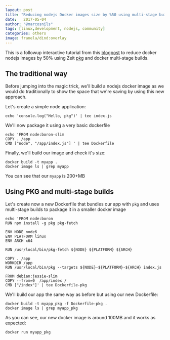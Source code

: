 ```yaml
---
layout: post
title: "Reducing nodejs Docker images size by %50 using multi-stage builds and Zeit pkg."
date:   2017-05-04
author: "@marcosnils"
tags: [linux,development, nodejs, community]
categories: others
image: franela/dind:overlay
---
```


This is a followup interactive tutorial from this [blogpost](https://medium.com/@marcosnils/reducing-nodejs-docker-images-size-by-47-using-multi-sage-builds-and-zeit-pkg-360ab8b6c6d2)
to reduce docker nodejs images by 50% using Zeit [pkg](https://github.com/zeit/pkg) and docker multi-stage builds.


## The traditional way

Before jumping into the magic trick, we'll build a nodejs docker image as we would do traditionally to show the
space that we're saving by using this new approach.

Let's create a simple node application:

```.term1
echo 'console.log("Hello, pkg")' | tee index.js
```

We'll now package it using a very basic dockerfile

```.term1
echo 'FROM node:boron-slim
COPY . /app
CMD ["node", "/app/index.js"] ' | tee Dockerfile
```

Finally, we'll build our image and check it's size:

```.term1
docker build -t myapp .
docker image ls | grep myapp
```

You can see that our `myapp` is 200+MB 


## Using PKG and multi-stage builds

Let's create now a new Dockerfile that bundles our app with `pkg` and uses multi-stage builds to package
it in a smaller docker image

```.term1
echo 'FROM node:boron
RUN npm install -g pkg pkg-fetch

ENV NODE node6
ENV PLATFORM linux
ENV ARCH x64

RUN /usr/local/bin/pkg-fetch ${NODE} ${PLATFORM} ${ARCH}

COPY . /app
WORKDIR /app
RUN /usr/local/bin/pkg --targets ${NODE}-${PLATFORM}-${ARCH} index.js

FROM debian:jessie-slim
COPY --from=0  /app/index /
CMD ["/index"]' | tee Dockerfile-pkg
```

We'll build our app the same way as before but using our new Dockerfile:

```.term1
docker build -t myapp_pkg -f Dockerfile-pkg .
docker image ls | grep myapp_pkg
```

As you can see, our new docker image is around 100MB and it works as expected:

```.term1
docker run myapp_pkg
```



